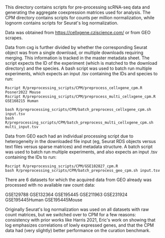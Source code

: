 This directory contains scripts for pre-processing scRNA-seq data and generating
the aggregate coexpression matrices used for analysis. The CPM directory contains
scripts for counts per million normalization, while lognorm contains scripts
for Seurat's log normalization.

Data was obtained from https://cellxgene.cziscience.com/ or from GEO scrapes.

Data from cxg is further divided by whether the corresponding Seurat object was 
from a single download, or multiple downloads requiring merging. This information
is tracked in the master metadata sheet. The script expects the ID of the 
experiment (which is matched to the download directory) and the species. A bash 
script was used to batch run multiple experiments, which expects an input .tsv
containing the IDs and species to run:

```
Rscript R/preprocessing_scripts/CPM/preprocess_cellxgene_cpm.R Posner2022 Mouse
Rscript R/preprocessing_scripts/CPM/preprocess_multi_cellxgene_cpm.R GSE168215 Human
  
bash R/preprocessing_scripts/CPM/batch_preprocess_cellxgene_cpm.sh input.tsv
bash R/preprocessing_scripts/CPM/batch_preprocess_multi_cellxgene_cpm.sh multi_input.tsv
```

Data from GEO each had an individual processing script due to heterogeneity in
the downloaded file input (eg, Seurat RDS objects versus text files versus
sparse matrices) and metadata structure. A batch script was used to batch run
multiple experiments, and also expects an input .tsv containing the IDs to run:

```
Rscript R/preprocessing_scripts/CPM/GSE102827_cpm.R
bash R/preprocessing_scripts/CPM/batch_preprocess_geo_cpm.sh input.tsv
```

There are 6 datasets for which the acquired data from GEO already was processed
with no available raw count data: 

GSE129788
GSE132364
GSE195445
GSE211963
GSE231924
GSE195445Human
GSE195445Mouse


Originally Seurat's log normalization was used on all datasets with raw count 
matrices, but we switched over to CPM for a few reasons: consistency with 
prior works like Harris 2021, Eric's work on showing that log emphasizes 
correlations of lowly expressed genes, and that the CPM data had (very slightly)
better performance on the curation benchmark.

